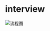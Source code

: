 # interview

![流程图](https://github.com/user-attachments/assets/189a1618-2010-4751-9a83-a6ec7a690a1b)
<?xml version="1.0" standalone="no"?>
<!DOCTYPE svg PUBLIC "-//W3C//DTD SVG 1.1//EN" "http://www.w3.org/Graphics/SVG/1.1/DTD/svg11.dtd">
<svg version="1.1" xmlns="http://www.w3.org/2000/svg" viewBox="0 0 984.4445122612848 846.6666666666666" width="984.4445122612848" height="846.6666666666666"><!-- svg-source:excalidraw --><metadata></metadata><defs><style class="style-fonts">
          
